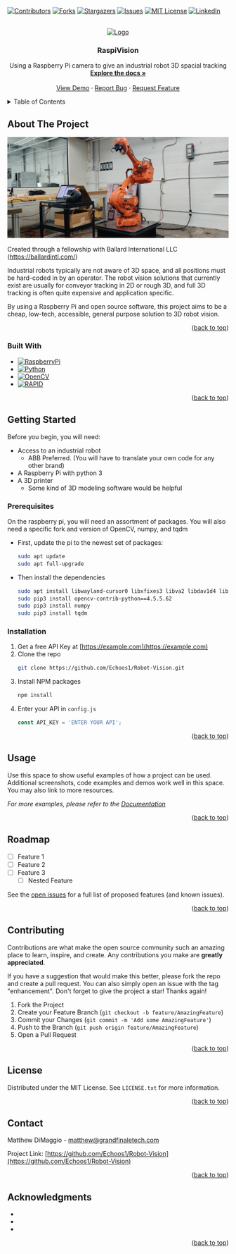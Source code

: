 <!-- Improved compatibility of back to top link: See: https://github.com/othneildrew/Best-README-Template/pull/73 -->
<a name="readme-top"></a>
<!--
*** Thanks for checking out the Best-README-Template. If you have a suggestion
*** that would make this better, please fork the repo and create a pull request
*** or simply open an issue with the tag "enhancement".
*** Don't forget to give the project a star!
*** Thanks again! Now go create something AMAZING! :D
-->



<!-- PROJECT SHIELDS -->
<!--
*** I'm using markdown "reference style" links for readability.
*** Reference links are enclosed in brackets [ ] instead of parentheses ( ).
*** See the bottom of this document for the declaration of the reference variables
*** for contributors-url, forks-url, etc. This is an optional, concise syntax you may use.
*** https://www.markdownguide.org/basic-syntax/#reference-style-links
-->
[![Contributors][contributors-shield]][contributors-url]
[![Forks][forks-shield]][forks-url]
[![Stargazers][stars-shield]][stars-url]
[![Issues][issues-shield]][issues-url]
[![MIT License][license-shield]][license-url]
[![LinkedIn][linkedin-shield]][linkedin-url]



<!-- PROJECT LOGO -->
<br />
<div align="center">
  <a href="https://github.com/Echoos1/Robot-Vision">
    <img src="images/logo.png" alt="Logo" width="80" height="80">
  </a>

<h3 align="center">RaspiVision</h3>

  <p align="center">
    Using a Raspberry Pi camera to give an industrial robot 3D spacial tracking
    <br />
    <a href="https://github.com/Echoos1/Robot-Vision"><strong>Explore the docs »</strong></a>
    <br />
    <br />
    <a href="https://github.com/Echoos1/Robot-Vision">View Demo</a>
    ·
    <a href="https://github.com/Echoos1/Robot-Vision/issues">Report Bug</a>
    ·
    <a href="https://github.com/Echoos1/Robot-Vision/issues">Request Feature</a>
  </p>
</div>



<!-- TABLE OF CONTENTS -->
<details>
  <summary>Table of Contents</summary>
  <ol>
    <li>
      <a href="#about-the-project">About The Project</a>
      <ul>
        <li><a href="#built-with">Built With</a></li>
      </ul>
    </li>
    <li>
      <a href="#getting-started">Getting Started</a>
      <ul>
        <li><a href="#prerequisites">Prerequisites</a></li>
        <li><a href="#installation">Installation</a></li>
      </ul>
    </li>
    <li><a href="#usage">Usage</a></li>
    <li><a href="#roadmap">Roadmap</a></li>
    <li><a href="#contributing">Contributing</a></li>
    <li><a href="#license">License</a></li>
    <li><a href="#contact">Contact</a></li>
    <li><a href="#acknowledgments">Acknowledgments</a></li>
  </ol>
</details>



<!-- ABOUT THE PROJECT -->
## About The Project

[![Product Name Screen Shot][product-screenshot]](https://example.com)

Created through a fellowship with Ballard International LLC (https://ballardintl.com/)

Industrial robots typically are not aware of 3D space, and all positions must be hard-coded in by an operator. The robot vision solutions that currently exist are usually for conveyor tracking in 2D or rough 3D, and full 3D tracking is often quite expensive and application specific.

By using a Raspberry Pi and open source software, this project aims to be a cheap, low-tech, accessible, general purpose solution to 3D robot vision.



<p align="right">(<a href="#readme-top">back to top</a>)</p>



### Built With

* [![RaspberryPi][RaspberryPi]][RaspberryPi-url]
* [![Python][Python]][Python-url]
* [![OpenCV][OpenCV]][OpenCV-url]
* [![RAPID][RAPID]][RAPID-url]

<p align="right">(<a href="#readme-top">back to top</a>)</p>



<!-- GETTING STARTED -->
## Getting Started

Before you begin, you will need:
* Access to an industrial robot
  * ABB Preferred. (You will have to translate your own code for any other brand)
* A Raspberry Pi with python 3
* A 3D printer
  * Some kind of 3D modeling software would be helpful

### Prerequisites

On the raspberry pi, you will need an assortment of packages.
You will also need a specific fork and version of OpenCV, numpy, and tqdm
* First, update the pi to the newest set of packages:
  ```sh
  sudo apt update
  sudo apt full-upgrade
  ```
* Then install the dependencies
  ```sh
  sudo apt install libwayland-cursor0 libxfixes3 libva2 libdav1d4 libavutil56 libxcb-render0 libwavpack1 libvorbis0a libx264-160 libx265-192 libaec0 libxinerama1 libva-x11-2 libpixman-1-0 libwayland-egl1 libzvbi0 libxkbcommon0 libnorm1 libatk-bridge2.0-0 libmp3lame0 libxcb-shm0 libspeex1 libwebpmux3 libatlas3-base libpangoft2-1.0-0 libogg0 libgraphite2-3 libsoxr0 libatspi2.0-0 libdatrie1 libswscale5 librabbitmq4 libhdf5-103-1 libharfbuzz0b libbluray2 libwayland-client0 libaom0 ocl-icd-libopencl1 libsrt1.4-gnutls libopus0 libxvidcore4 libzmq5 libgsm1 libsodium23 libxcursor1 libvpx6 libavformat58 libswresample3 libgdk-pixbuf-2.0-0 libilmbase25 libssh-gcrypt-4 libopenexr25 libxdamage1 libsnappy1v5 libsz2 libdrm2 libxcomposite1 libgtk-3-0 libepoxy0 libgfortran5 libvorbisenc2 libopenmpt0 libvdpau1 libchromaprint1 libpgm-5.3-0 libcairo-gobject2 libavcodec58 libxrender1 libgme0 libpango-1.0-0 libtwolame0 libcairo2 libatk1.0-0 libxrandr2 librsvg2-2 libopenjp2-7 libpangocairo-1.0-0 libshine3 libxi6 libvorbisfile3 libcodec2-0.9 libmpg123-0 libthai0 libudfread0 libva-drm2 libtheora0
  sudo pip3 install opencv-contrib-python==4.5.5.62
  sudo pip3 install numpy
  sudo pip3 install tqdm
  ```

### Installation

1. Get a free API Key at [https://example.com](https://example.com)
2. Clone the repo
   ```sh
   git clone https://github.com/Echoos1/Robot-Vision.git
   ```
3. Install NPM packages
   ```sh
   npm install
   ```
4. Enter your API in `config.js`
   ```js
   const API_KEY = 'ENTER YOUR API';
   ```

<p align="right">(<a href="#readme-top">back to top</a>)</p>



<!-- USAGE EXAMPLES -->
## Usage

Use this space to show useful examples of how a project can be used. Additional screenshots, code examples and demos work well in this space. You may also link to more resources.

_For more examples, please refer to the [Documentation](https://example.com)_

<p align="right">(<a href="#readme-top">back to top</a>)</p>



<!-- ROADMAP -->
## Roadmap

- [ ] Feature 1
- [ ] Feature 2
- [ ] Feature 3
    - [ ] Nested Feature

See the [open issues](https://github.com/Echoos1/Robot-Vision/issues) for a full list of proposed features (and known issues).

<p align="right">(<a href="#readme-top">back to top</a>)</p>



<!-- CONTRIBUTING -->
## Contributing

Contributions are what make the open source community such an amazing place to learn, inspire, and create. Any contributions you make are **greatly appreciated**.

If you have a suggestion that would make this better, please fork the repo and create a pull request. You can also simply open an issue with the tag "enhancement".
Don't forget to give the project a star! Thanks again!

1. Fork the Project
2. Create your Feature Branch (`git checkout -b feature/AmazingFeature`)
3. Commit your Changes (`git commit -m 'Add some AmazingFeature'`)
4. Push to the Branch (`git push origin feature/AmazingFeature`)
5. Open a Pull Request

<p align="right">(<a href="#readme-top">back to top</a>)</p>



<!-- LICENSE -->
## License

Distributed under the MIT License. See `LICENSE.txt` for more information.

<p align="right">(<a href="#readme-top">back to top</a>)</p>



<!-- CONTACT -->
## Contact

Matthew DiMaggio - matthew@grandfinaletech.com

Project Link: [https://github.com/Echoos1/Robot-Vision](https://github.com/Echoos1/Robot-Vision)

<p align="right">(<a href="#readme-top">back to top</a>)</p>



<!-- ACKNOWLEDGMENTS -->
## Acknowledgments

* []()
* []()
* []()

<p align="right">(<a href="#readme-top">back to top</a>)</p>



<!-- MARKDOWN LINKS & IMAGES -->
<!-- https://www.markdownguide.org/basic-syntax/#reference-style-links -->
[contributors-shield]: https://img.shields.io/github/contributors/Echoos1/Robot-Vision.svg?style=for-the-badge
[contributors-url]: https://github.com/Echoos1/Robot-Vision/graphs/contributors
[forks-shield]: https://img.shields.io/github/forks/Echoos1/Robot-Vision.svg?style=for-the-badge
[forks-url]: https://github.com/Echoos1/Robot-Vision/network/members
[stars-shield]: https://img.shields.io/github/stars/Echoos1/Robot-Vision.svg?style=for-the-badge
[stars-url]: https://github.com/Echoos1/Robot-Vision/stargazers
[issues-shield]: https://img.shields.io/github/issues/Echoos1/Robot-Vision.svg?style=for-the-badge
[issues-url]: https://github.com/Echoos1/Robot-Vision/issues
[license-shield]: https://img.shields.io/github/license/Echoos1/Robot-Vision.svg?style=for-the-badge
[license-url]: https://github.com/Echoos1/Robot-Vision/blob/master/LICENSE.txt
[linkedin-shield]: https://img.shields.io/badge/-LinkedIn-black.svg?style=for-the-badge&logo=linkedin&colorB=555
[linkedin-url]: https://linkedin.com/in/matthew-dimaggio-372039235
[product-screenshot]: images/screenshot.jpg

[Python]: https://img.shields.io/badge/Python-306998?style=for-the-badge&logo=python&logoColor=white
[Python-url]: https://www.python.org/

[RAPID]: https://img.shields.io/badge/RAPID-FF000E?style=for-the-badge&logo=abbrobotstudio&logoColor=white
[RAPID-url]: https://search.abb.com/library/Download.aspx?DocumentID=3HAC050917-001&LanguageCode=en&DocumentPartId=&Action=Launch

[OpenCV]: https://img.shields.io/badge/OpenCV-5C3EE8?style=for-the-badge&logo=opencv&logoColor=white
[OpenCV-url]: https://opencv.org/

[RaspberryPi]: https://img.shields.io/badge/Raspberry_Pi-A22846?style=for-the-badge&logo=raspberrypi&logoColor=white
[RaspberryPi-url]: https://www.raspberrypi.com/